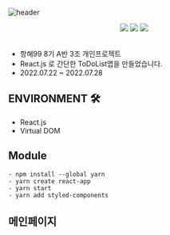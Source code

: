 ![header](https://capsule-render.vercel.app/api?type=waving&text=ToDoList&color=auto&height=200&animation=scaleIn)
<div align=center> 
<img src="https://img.shields.io/badge/javascript-red?style=for-the-badge&logo=javascript&logoColor=black"/></a>
<img src="https://img.shields.io/badge/HTML5-008000?style=for-the-badge&logo=HTML5&logoColor=#E34F26"/></a>
<img src="https://img.shields.io/badge/CSS3-blue?style=for-the-badge&logo=css3&logoColor=#1572B6"/></a>
</div><br>   


- 항해99 8기 A반 3조 개인프로젝트 
- React.js 로 간단한 ToDoList앱을 만들었습니다. 
- 2022.07.22 ~ 2022.07.28

## ENVIRONMENT 🛠
- React.js
- Virtual DOM

## Module
```
- npm install --global yarn
- yarn create react-app
- yarn start
- yarn add styled-components
```
##

## 메인페이지
